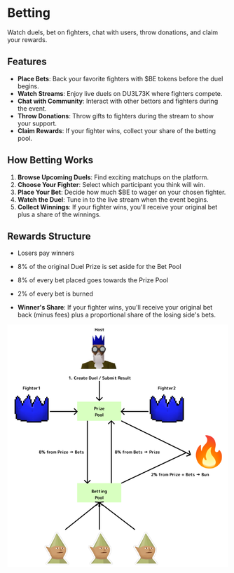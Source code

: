 # Betting

Watch duels, bet on fighters, chat with users, throw donations, and claim your rewards.

## Features

- **Place Bets**: Back your favorite fighters with $BE tokens before the duel begins.
- **Watch Streams**: Enjoy live duels on DU3L73K where fighters compete.
- **Chat with Community**: Interact with other bettors and fighters during the event.
- **Throw Donations**: Throw gifts to fighters during the stream to show your support.
- **Claim Rewards**: If your fighter wins, collect your share of the betting pool.

## How Betting Works

1. **Browse Upcoming Duels**: Find exciting matchups on the platform.
2. **Choose Your Fighter**: Select which participant you think will win.
3. **Place Your Bet**: Decide how much $BE to wager on your chosen fighter.
4. **Watch the Duel**: Tune in to the live stream when the event begins.
5. **Collect Winnings**: If your fighter wins, you'll receive your original bet plus a share of the winnings.

## Rewards Structure
- Losers pay winners
- 8% of the original Duel Prize is set aside for the Bet Pool
- 8% of every bet placed goes towards the Prize Pool
- 2% of every bet is burned

- **Winner's Share**: If your fighter wins, you'll receive your original bet back (minus fees) plus a proportional share of the losing side's bets.

![Duel Reward Structure](/reward_structure.png)
